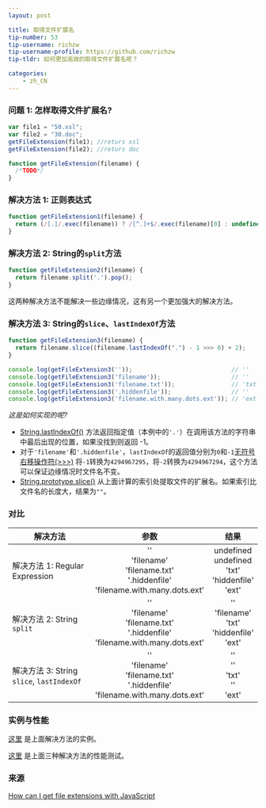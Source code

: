 ```yaml
---
layout: post

title: 取得文件扩展名
tip-number: 53
tip-username: richzw
tip-username-profile: https://github.com/richzw
tip-tldr: 如何更加高效的取得文件扩展名呢？

categories:
    - zh_CN
---
```


### 问题 1: 怎样取得文件扩展名?

```javascript
var file1 = "50.xsl";
var file2 = "30.doc";
getFileExtension(file1); //returs xsl
getFileExtension(file2); //returs doc

function getFileExtension(filename) {
  /*TODO*/
}
```

### 解决方法 1: 正则表达式

```js
function getFileExtension1(filename) {
  return (/[.]/.exec(filename)) ? /[^.]+$/.exec(filename)[0] : undefined;
}
```

### 解决方法 2: String的`split`方法

```js
function getFileExtension2(filename) {
  return filename.split('.').pop();
}
```

这两种解决方法不能解决一些边缘情况，这有另一个更加强大的解决方法。

### 解决方法 3: String的`slice`、`lastIndexOf`方法

```js
function getFileExtension3(filename) {
  return filename.slice((filename.lastIndexOf(".") - 1 >>> 0) + 2);
}

console.log(getFileExtension3(''));                            // ''
console.log(getFileExtension3('filename'));                    // ''
console.log(getFileExtension3('filename.txt'));                // 'txt'
console.log(getFileExtension3('.hiddenfile'));                 // ''
console.log(getFileExtension3('filename.with.many.dots.ext')); // 'ext'
```

_这是如何实现的呢?_

- [String.lastIndexOf()](https://developer.mozilla.org/zh-CN/docs/Web/JavaScript/Reference/Global_Objects/String/lastIndexOf) 方法返回指定值（本例中的`'.'`）在调用该方法的字符串中最后出现的位置，如果没找到则返回 -1。
- 对于`'filename'`和`'.hiddenfile'`，`lastIndexOf`的返回值分别为`0`和`-1`[无符号右移操作符(>>>)](https://developer.mozilla.org/zh-CN/docs/Web/JavaScript/Reference/Operators/Bitwise_Operators#%3E%3E%3E_%28Zero-fill_right_shift%29) 将`-1`转换为`4294967295`，将`-2`转换为`4294967294`，这个方法可以保证边缘情况时文件名不变。
- [String.prototype.slice()](https://developer.mozilla.org/zh-CN/docs/Web/JavaScript/Reference/Global_Objects/String/slice) 从上面计算的索引处提取文件的扩展名。如果索引比文件名的长度大，结果为`""`。

### 对比

| 解决方法                                  | 参数           | 结果  |
| ----------------------------------------- |:-------------------:|:--------:|
| 解决方法 1: Regular Expression            | ''<br>  'filename' <br> 'filename.txt' <br> '.hiddenfile' <br> 'filename.with.many.dots.ext' | undefined <br> undefined <br> 'txt' <br> 'hiddenfile' <br> 'ext' <br> |
| 解决方法 2: String `split`                | ''<br>  'filename' <br> 'filename.txt' <br> '.hiddenfile' <br> 'filename.with.many.dots.ext'            | '' <br> 'filename' <br> 'txt' <br> 'hiddenfile' <br> 'ext' <br> |
| 解决方法 3: String `slice`, `lastIndexOf` | ''<br>  'filename' <br> 'filename.txt' <br> '.hiddenfile' <br> 'filename.with.many.dots.ext'            | '' <br> '' <br> 'txt' <br> '' <br> 'ext' <br> |

### 实例与性能

[这里](https://jsbin.com/tipofu/edit?js,console) 是上面解决方法的实例。

[这里](http://jsperf.com/extract-file-extension) 是上面三种解决方法的性能测试。

### 来源

[How can I get file extensions with JavaScript](http://stackoverflow.com/questions/190852/how-can-i-get-file-extensions-with-javascript)
